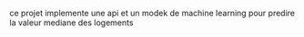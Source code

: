ce projet implemente une api et un modek de machine learning pour predire la valeur mediane des logements 